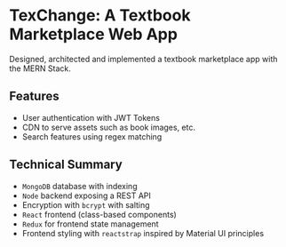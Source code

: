 # TexChange: A Textbook Marketplace Web App

Designed, architected and implemented a textbook marketplace app with the MERN Stack. 




## Features

- User authentication with JWT Tokens
- CDN to serve assets such as book images, etc.
- Search features using regex matching


## Technical Summary

- `MongoDB` database with indexing
- `Node` backend exposing a REST API
- Encryption with `bcrypt` with salting
- `React` frontend (class-based components)
- `Redux` for frontend state management
- Frontend styling with `reactstrap` inspired by Material UI principles


